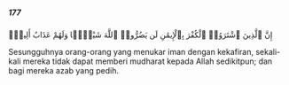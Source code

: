 ##### 177

<span class="ayah">إِنَّ ٱلَّذِينَ ٱشْتَرَوُا۟ ٱلْكُفْرَ بِٱلْإِيمَٰنِ لَن يَضُرُّوا۟ ٱللَّهَ شَيْـًۭٔا وَلَهُمْ عَذَابٌ أَلِيمٌۭ</span>

<span class="ayah_translation">Sesungguhnya orang-orang yang menukar iman dengan kekafiran, sekali-kali mereka tidak dapat memberi mudharat kepada Allah sedikitpun; dan bagi mereka azab yang pedih.</span>
